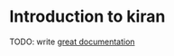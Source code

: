 # Introduction to kiran

TODO: write [great documentation](http://jacobian.org/writing/great-documentation/what-to-write/)
